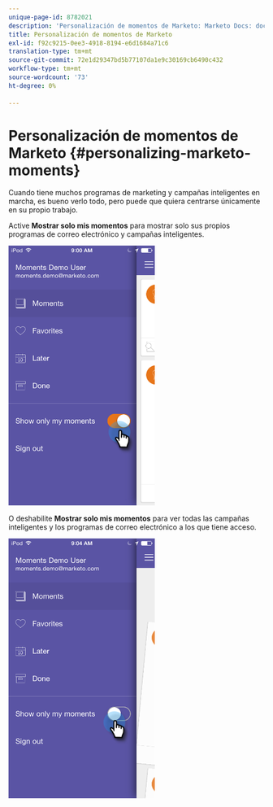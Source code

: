 ```yaml
---
unique-page-id: 8782021
description: 'Personalización de momentos de Marketo: Marketo Docs: documentación del producto'
title: Personalización de momentos de Marketo
exl-id: f92c9215-0ee3-4918-8194-e6d1684a71c6
translation-type: tm+mt
source-git-commit: 72e1d29347bd5b77107da1e9c30169cb6490c432
workflow-type: tm+mt
source-wordcount: '73'
ht-degree: 0%

---
```


# Personalización de momentos de Marketo {#personalizing-marketo-moments}

Cuando tiene muchos programas de marketing y campañas inteligentes en marcha, es bueno verlo todo, pero puede que quiera centrarse únicamente en su propio trabajo.

Active **Mostrar solo mis momentos** para mostrar solo sus propios programas de correo electrónico y campañas inteligentes.

![](assets/image2015-7-16-15-3a53-3a24.png)

O deshabilite **Mostrar solo mis momentos** para ver todas las campañas inteligentes y los programas de correo electrónico a los que tiene acceso.

![](assets/image2015-7-16-15-3a55-3a29.png)
